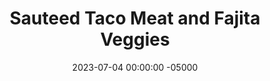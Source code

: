 ---
layout: post
title:  "Sauteed Taco Meat and Fajita Veggies"
date:   2023-07-04 00:00:00 -05000
categories: 
- Recipes
- Ground Meat
permalink: /recipes/taco
image: /assets/Food/Ground Meat/Taco/taco-cover.jpg
ing: taco-ing
facts: taco-facts
section1: Spice Mix
start2: Minced garlic by STONEMILL
section2: Meat
start3: Peppers, raw, red, sweet
section3: Vegetables
start4: 
section4: 
start5: 
section5: 
Prep: 15
Rest: 
Cook: 30
Source1: https://www.allrecipes.com/recipe/255545/ground-turkey-taco-meat/
Source2: 
whisk: https://s.samsungfood.com/HXlPB
tags: 
- fajita
- ground
- beef
- turkey
- chicken
- party
- beans
- cheese
- salsa
- shell
- tortilla
- shredded
- mexican
- brown
- rice
- vic
Description: Taco Tuesday was a tradition among friends in college, and this recipe suits a crowd really well. Just like my <a href="fajitas">Chicken Fajitas with Peppers</a> recipe, these are an awesome way for each person to build their own meals and have fun at the table. For a no garlic and onion version, see my <a href="low-fodmap-tacos">Low FODMAP Chicken Tacos</a> recipe.  Invite some people over to make tacos and whip up some <a href="salsa">Five Minute Salsa (No Garlic/Onion)</a> or <a href="guacamole">Holy Guacamole</a>; what are you waiting for!
Instructions: 
- Mix together seasonings in a medium bowl or mason jar and set aside<br><br>

- Start with the peppers and onions, since they will take the longest. Preheat a 12" nonstick pan over medium heat with a spray of oil. Wash the vegetables, and cut into long thin strips. Add to the pan with some oil and garlic<br><br>

- Season with your spice mix, about 2 tbsp. Cover and cook until soft, browned, and lightly charred, about 20 minutes. Finish with lime juice<br><br>
- <center><img src="/assets/Food/Ground Meat/Taco/taco-veggies.jpg" alt="" class="instruction-image"></center><br>

- As the peppers cook, move over to the meat. Heat a large pan on medium heat. Add the oil, garlic, and meat to the pan. Brown the meat, and cook until no longer pink<br><br>

- Stir in the rest spice mixture and pour in water. Reduce heat to 2 and simmer, stirring occasionally, until most of the liquid is absorbed, about 10 minutes. Uncovered<br><br>

- Stir in the apple cider vinegar and lime juice. Simmer until flavors combine, 3-4 minutes<br><br>
- <center><img src="/assets/Food/Ground Meat/Taco/taco-meat.jpg" alt="" class="instruction-image"></center><br>

- Serve with <a href="tortilla">Oat-Wheat Tortillas</a>, cheese, and <a href="rice-and-beans">Classic Rice and Beans</a>, or make into a taco salad<br><br>
- <center><img src="/assets/Food/Ground Meat/Taco/taco-salad.jpg" alt="" class="instruction-image"></center><br>
---